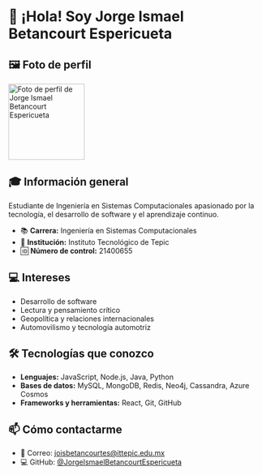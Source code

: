 # 👋 ¡Hola! Soy Jorge Ismael Betancourt Espericueta  

## 🖼️ Foto de perfil
<img src="https://avatars.githubusercontent.com/JorgeIsmaelBetancourtEspericueta?v=4" width="150" alt="Foto de perfil de Jorge Ismael Betancourt Espericueta" />

## 🎓 Información general

Estudiante de Ingeniería en Sistemas Computacionales apasionado por la tecnología, el desarrollo de software y el aprendizaje continuo.

- 📚 **Carrera:** Ingeniería en Sistemas Computacionales  
- 🏫 **Institución:** Instituto Tecnológico de Tepic  
- 🆔 **Número de control:** 21400655  

## 💻 Intereses
- Desarrollo de software
- Lectura y pensamiento crítico
- Geopolítica y relaciones internacionales
- Automovilismo y tecnología automotriz

## 🛠 Tecnologías que conozco
- **Lenguajes:** JavaScript, Node.js, Java, Python  
- **Bases de datos:** MySQL, MongoDB, Redis, Neo4j, Cassandra, Azure Cosmos  
- **Frameworks y herramientas:** React, Git, GitHub  

## 📫 Cómo contactarme
- 📧 Correo: [joisbetancourtes@ittepic.edu.mx](mailto:joisbetancourtes@ittepic.edu.mx)  
- 💻 GitHub: [@JorgeIsmaelBetancourtEspericueta](https://github.com/JorgeIsmaelBetancourtEspericueta)
